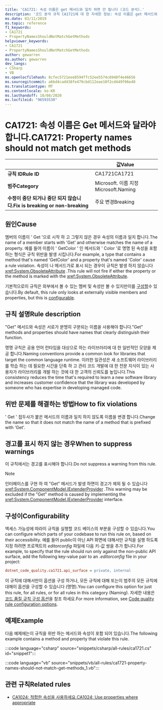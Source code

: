 ```yaml
---
title: 'CA1721: 속성 이름은 get 메서드와 일치 하면 안 됩니다 (코드 분석).'
description: '코드 분석 규칙 CA1721에 대 한 자세한 정보: 속성 이름은 get 메서드와 일치 하면 안 됩니다.'
ms.date: 03/11/2019
ms.topic: reference
f1_keywords:
- CA1721
- PropertyNamesShouldNotMatchGetMethods
helpviewer_keywords:
- CA1721
- PropertyNamesShouldNotMatchGetMethods
author: gewarren
ms.author: gewarren
dev_langs:
- CSharp
- VB
ms.openlocfilehash: 8cfec5721eee8594ffc52ee5574c6948f4e46656
ms.sourcegitcommit: a6bd4cad438fe479cbd112eae10f2cd449f06e40
ms.translationtype: MT
ms.contentlocale: ko-KR
ms.lasthandoff: 10/08/2020
ms.locfileid: "96593530"
---
```

# <a name="ca1721-property-names-should-not-match-get-methods"></a><span data-ttu-id="40ad6-103">CA1721: 속성 이름은 Get 메서드와 달라야 합니다.</span><span class="sxs-lookup"><span data-stu-id="40ad6-103">CA1721: Property names should not match get methods</span></span>

| | <span data-ttu-id="40ad6-104">값</span><span class="sxs-lookup"><span data-stu-id="40ad6-104">Value</span></span> |
|-|-|
| <span data-ttu-id="40ad6-105">**규칙 ID**</span><span class="sxs-lookup"><span data-stu-id="40ad6-105">**Rule ID**</span></span> |<span data-ttu-id="40ad6-106">CA1721</span><span class="sxs-lookup"><span data-stu-id="40ad6-106">CA1721</span></span>|
| <span data-ttu-id="40ad6-107">**범주**</span><span class="sxs-lookup"><span data-stu-id="40ad6-107">**Category**</span></span> |<span data-ttu-id="40ad6-108">Microsoft. 이름 지정</span><span class="sxs-lookup"><span data-stu-id="40ad6-108">Microsoft.Naming</span></span>|
| <span data-ttu-id="40ad6-109">**수정이 중단 되거나 중단 되지 않습니다.**</span><span class="sxs-lookup"><span data-stu-id="40ad6-109">**Fix is breaking or non-breaking**</span></span> |<span data-ttu-id="40ad6-110">주요 변경</span><span class="sxs-lookup"><span data-stu-id="40ad6-110">Breaking</span></span>|

## <a name="cause"></a><span data-ttu-id="40ad6-111">원인</span><span class="sxs-lookup"><span data-stu-id="40ad6-111">Cause</span></span>

<span data-ttu-id="40ad6-112">멤버의 이름이 ' Get '으로 시작 하 고 그렇지 않은 경우 속성의 이름과 일치 합니다.</span><span class="sxs-lookup"><span data-stu-id="40ad6-112">The name of a member starts with 'Get' and otherwise matches the name of a property.</span></span> <span data-ttu-id="40ad6-113">예를 들어 이름이 ' GetColor ' 인 메서드와 ' Color '로 명명 된 속성을 포함 하는 형식은 규칙 위반을 발생 시킵니다.</span><span class="sxs-lookup"><span data-stu-id="40ad6-113">For example, a type that contains a method that's named 'GetColor' and a property that's named 'Color' cause a rule violation.</span></span>
<span data-ttu-id="40ad6-114">속성이 나 메서드가로 표시 되는 경우이 규칙은 발생 하지 않습니다 <xref:System.ObsoleteAttribute> .</span><span class="sxs-lookup"><span data-stu-id="40ad6-114">This rule will not fire if either the property or the method is marked with the <xref:System.ObsoleteAttribute>.</span></span>

<span data-ttu-id="40ad6-115">기본적으로이 규칙은 외부에서 볼 수 있는 멤버 및 속성만 볼 수 있지만이를 [구성할](#configurability)수 있습니다.</span><span class="sxs-lookup"><span data-stu-id="40ad6-115">By default, this rule only looks at externally visible members and properties, but this is [configurable](#configurability).</span></span>

## <a name="rule-description"></a><span data-ttu-id="40ad6-116">규칙 설명</span><span class="sxs-lookup"><span data-stu-id="40ad6-116">Rule description</span></span>

<span data-ttu-id="40ad6-117">"Get" 메서드와 속성은 서로가 분명히 구분되는 이름을 사용해야 합니다.</span><span class="sxs-lookup"><span data-stu-id="40ad6-117">"Get" methods and properties should have names that clearly distinguish their function.</span></span>

<span data-ttu-id="40ad6-118">명명 규칙은 공용 언어 런타임을 대상으로 하는 라이브러리에 대 한 일반적인 모양을 제공 합니다.</span><span class="sxs-lookup"><span data-stu-id="40ad6-118">Naming conventions provide a common look for libraries that target the common language runtime.</span></span> <span data-ttu-id="40ad6-119">이러한 일관성은 새 소프트웨어 라이브러리를 학습 하는 데 필요한 시간을 단축 하 고 관리 코드 개발에 대 한 전문 지식이 있는 사용자가 라이브러리를 개발 하는 것에 대 한 고객의 신뢰도를 높입니다.</span><span class="sxs-lookup"><span data-stu-id="40ad6-119">This consistency reduces the time that's required to learn a new software library and increases customer confidence that the library was developed by someone who has expertise in developing managed code.</span></span>

## <a name="how-to-fix-violations"></a><span data-ttu-id="40ad6-120">위반 문제를 해결하는 방법</span><span class="sxs-lookup"><span data-stu-id="40ad6-120">How to fix violations</span></span>

<span data-ttu-id="40ad6-121">' Get ' 접두사가 붙은 메서드의 이름과 일치 하지 않도록 이름을 변경 합니다.</span><span class="sxs-lookup"><span data-stu-id="40ad6-121">Change the name so that it does not match the name of a method that is prefixed with 'Get'.</span></span>

## <a name="when-to-suppress-warnings"></a><span data-ttu-id="40ad6-122">경고를 표시 하지 않는 경우</span><span class="sxs-lookup"><span data-stu-id="40ad6-122">When to suppress warnings</span></span>

<span data-ttu-id="40ad6-123">이 규칙에서는 경고를 표시해야 합니다.</span><span class="sxs-lookup"><span data-stu-id="40ad6-123">Do not suppress a warning from this rule.</span></span>

> [!NOTE]
> <span data-ttu-id="40ad6-124">인터페이스를 구현 하 여 "Get" 메서드가 발생 하면이 경고가 제외 될 수 있습니다 <xref:System.ComponentModel.IExtenderProvider> .</span><span class="sxs-lookup"><span data-stu-id="40ad6-124">This warning may be excluded if the "Get" method is caused by implementing the <xref:System.ComponentModel.IExtenderProvider> interface.</span></span>

## <a name="configurability"></a><span data-ttu-id="40ad6-125">구성이</span><span class="sxs-lookup"><span data-stu-id="40ad6-125">Configurability</span></span>

<span data-ttu-id="40ad6-126">액세스 가능성에 따라이 규칙을 실행할 코드 베이스의 부분을 구성할 수 있습니다.</span><span class="sxs-lookup"><span data-stu-id="40ad6-126">You can configure which parts of your codebase to run this rule on, based on their accessibility.</span></span> <span data-ttu-id="40ad6-127">예를 들어 public이 아닌 API 화면에 대해서만 규칙을 실행 하도록 지정 하려면 프로젝트의 *editorconfig* 파일에 다음 키-값 쌍을 추가 합니다.</span><span class="sxs-lookup"><span data-stu-id="40ad6-127">For example, to specify that the rule should run only against the non-public API surface, add the following key-value pair to an *.editorconfig* file in your project:</span></span>

```ini
dotnet_code_quality.ca1721.api_surface = private, internal
```

<span data-ttu-id="40ad6-128">이 규칙에 대해서만이 옵션을 구성 하거나, 모든 규칙에 대해 또는이 범주의 모든 규칙에 대해이 옵션을 구성할 수 있습니다 (명명).</span><span class="sxs-lookup"><span data-stu-id="40ad6-128">You can configure this option for just this rule, for all rules, or for all rules in this category (Naming).</span></span> <span data-ttu-id="40ad6-129">자세한 내용은 [코드 품질 규칙 구성 옵션](../code-quality-rule-options.md)을 참조 하세요.</span><span class="sxs-lookup"><span data-stu-id="40ad6-129">For more information, see [Code quality rule configuration options](../code-quality-rule-options.md).</span></span>

## <a name="example"></a><span data-ttu-id="40ad6-130">예제</span><span class="sxs-lookup"><span data-stu-id="40ad6-130">Example</span></span>

<span data-ttu-id="40ad6-131">다음 예제에는이 규칙을 위반 하는 메서드와 속성이 포함 되어 있습니다.</span><span class="sxs-lookup"><span data-stu-id="40ad6-131">The following example contains a method and property that violate this rule.</span></span>

:::code language="csharp" source="snippets/csharp/all-rules/ca1721.cs" id="snippet1":::

:::code language="vb" source="snippets/vb/all-rules/ca1721-property-names-should-not-match-get-methods_1.vb":::

## <a name="related-rules"></a><span data-ttu-id="40ad6-132">관련 규칙</span><span class="sxs-lookup"><span data-stu-id="40ad6-132">Related rules</span></span>

- [<span data-ttu-id="40ad6-133">CA1024: 적합한 속성을 사용하세요.</span><span class="sxs-lookup"><span data-stu-id="40ad6-133">CA1024: Use properties where appropriate</span></span>](ca1024.md)
